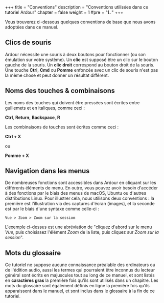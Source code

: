 +++
title = "Conventions"
description = "Conventions utilisées dans ce tutoriel Ardour"
chapter = false
weight = 1
#pre = "<b>1. </b>"
+++

Vous trouverez ci-dessous quelques conventions de base que nous avons adoptées dans ce manuel.

## Clics de souris

Ardour nécessite une souris à deux boutons pour fonctionner (ou son émulation sur votre système). Un **clic** est supposé être un clic sur le bouton gauche de la souris. Un **clic droit** correspond au bouton droit de la souris.
Une touche **Ctrl**, **Cmd** ou **Pomme** enfoncée avec un clic de souris n'est pas la même chose et peut donner un résultat différent.

## Noms des touches & combinaisons

Les noms des touches qui doivent être pressées sont écrites entre guillemets et en italiques, comme ceci :

**Ctrl**, **Return**, **Backspace**, **R**

Les combinaisons de touches sont écrites comme ceci :

**Ctrl + X**

ou

**Pomme + X**

## Navigation dans les menus

De nombreuses fonctions sont accessibles dans Ardour en cliquant sur les différents éléments de menu.
En outre, vous pouvez avoir besoin d'accéder à des fonctions par le biais des menus de macOS, Ubuntu ou d'autres distributions Linux. Pour illustrer cela, nous utilisons deux conventions : la première est l'illustration via des captures d'écran (images), et la seconde est par le biais d'une syntaxe comme celle-ci :

`Vue > Zoom > Zoom sur la session`

L'exemple ci-dessus est une abréviation de "cliquez d'abord sur le menu _Vue_, puis choisissez l'élément _Zoom_ de la liste, puis cliquez sur _Zoom sur la session_".

## Mots du glossaire

Ce tutoriel ne suppose aucune connaissance préalable des ordinateurs ou de l'édition audio, aussi les termes qui pourraient être inconnus du lecteur général sont écrits en majuscules tout au long de ce manuel, et sont listés en **caractères gras** la première fois qu'ils sont utilisés dans un chapitre. Les mots du glossaire sont également définis en ligne la première fois qu'ils apparaissent dans le manuel, et sont inclus dans le glossaire à la fin de ce tutoriel.
